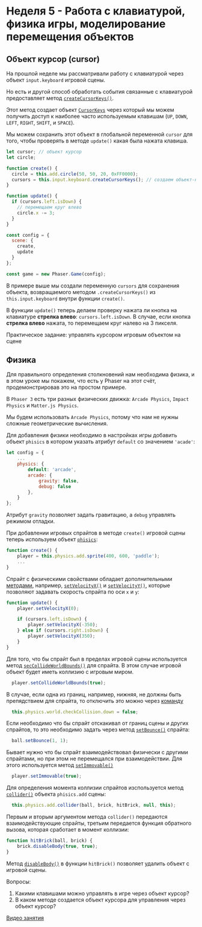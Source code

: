 # Неделя 5 - Работа с клавиатурой, физика игры, моделирование перемещения объектов

## Объект курсор (cursor)

На прошлой неделе мы рассматривали работу с клавиатурой через объект `input.keyboard` игровой сцены.

Но есть и другой способ обработать события связанные с клавиатурой предоставляет метод [`createCursorKeys()`](https://photonstorm.github.io/phaser3-docs/Phaser.Input.Keyboard.KeyboardPlugin.html#createCursorKeys__anchor).

Этот метод создает объект [`CursorKeys`](https://photonstorm.github.io/phaser3-docs/Phaser.Types.Input.Keyboard.html#.CursorKeys) через который мы можем получить доступ к наиболее часто используемым клавишам (`UP`, `DOWN`, `LEFT`, `RIGHT`, `SHIFT`, и `SPACE`).

Мы можем сохранить этот объект в глобальной переменной `cursor` для того, чтобы проверять в методе `update()` какая была нажата клавиша.

```JavaScript
let cursor; // объект курсор
let circle;

function create() {
  circle = this.add.circle(50, 50, 20, 0xFF0000);
  cursors = this.input.keyboard.createCursorKeys(); // создаем объект-курсор
}

function update() {
  if (cursors.left.isDown) {
    // перемещаем круг влево
    circle.x -= 3;
  }
}

const config = {
  scene: {
    create,
    update
  }
};

const game = new Phaser.Game(config);
```

В примере выше мы создали переменную `cursors` для сохранения объекта, возвращаемого методом `.createCursorKeys()` из `this.input.keyboard` внутри функции `create()`.

В функции `update()` теперь делаем проверку нажата ли кнопка на клавиатуре **стрелка влево**: `cursors.left.isDown`.
В случае, если кнопка **стрелка влево** нажата, то перемещаем круг налево на 3 пикселя.

Практическое задание: управлять курсором игровым объектом на сцене

## Физика

Для правильного определения столкновений нам необходима физика, и в этом уроке мы покажем, что есть у Phaser на этот счёт, продемонстрировав это на простом примере.

В `Phaser 3` есть три разных физических движка: `Arcade Physics`, `Impact Physics` и `Matter.js Physics`.

Мы будем использовать `Arcade Physics`, потому что нам не нужны сложные геометрические вычисления.

Для добавления физики необходимо в настройках игры добавить объект `phisics` в котором указать атрибут `default` со значением `'acade'`:

```JavaScript
let config = {
    ...
    physics: {
        default: 'arcade',
        arcade: {
            gravity: false,
            debug: false
        },
    }
};
```

Атрибут `gravity` позволяет задать гравитацию, а `debug` управлять режимом отладки.

При добавлении игровых спрайтов в методе `create()` игровой сцены теперь используем объект [`phisics`](https://photonstorm.github.io/phaser3-docs/Phaser.Physics.Arcade.Factory.html):

```JavaScript
function create() {
    player = this.physics.add.sprite(400, 600, 'paddle');
    ...
}
```

Спрайт с физическими свойствами обладает дополнительными [методами](https://photonstorm.github.io/phaser3-docs/Phaser.Physics.Arcade.Sprite.html), например, [`setVelocityX()`](https://photonstorm.github.io/phaser3-docs/Phaser.Physics.Arcade.Sprite.html#setVelocityX__anchor) и [`setVelocityY()`](https://photonstorm.github.io/phaser3-docs/Phaser.Physics.Arcade.Sprite.html#setVelocityY__anchor), которые позволяют задавать скорость спрайта по оси `x` и `y`:

```JavaScript
function update() {
    player.setVelocityX(0);

    if (cursors.left.isDown) {
        player.setVelocityX(-350);
    } else if (cursors.right.isDown) {
        player.setVelocityX(350);
    }
}
```

Для того, что бы спрайт был в пределах игровой сцены используется метод [`secCollideWorldBounds()`](https://photonstorm.github.io/phaser3-docs/Phaser.Physics.Arcade.Sprite.html#setCollideWorldBounds__anchor) для спрайта. В этом случае игровой объект будет иметь коллизию с игровым миром.

```JavaScript
  player.setCollideWorldBounds(true);
```

В случае, если одна из границ, например, нижняя, не должны быть препядствием для спрайта, то отключить это можно через [команду](https://photonstorm.github.io/phaser3-docs/Phaser.Types.Physics.Arcade.html#.CheckCollisionObject)

```JavaScript
  this.physics.world.checkCollision.down = false;
```

Если необходимо что бы спрайт отскакивал от границ сцены и других спрайтов, то это необходимо задать через метод [`setBounce()`](https://photonstorm.github.io/phaser3-docs/Phaser.Physics.Arcade.Sprite.html#setBounce__anchor) спрайта:

```JavaScript
  ball.setBounce(1, 1);
```

Бывает нужно что бы спрайт взаимодействовал физически с другими спрайтами, но при этом не перемещался при взаимодействии.
Для этого используется метод [`setImmovable()`](https://photonstorm.github.io/phaser3-docs/Phaser.Physics.Arcade.Sprite.html#setImmovable__anchor)

```JavaScript
  player.setImmovable(true);
```

Для определения момента коллизии спрайтов изспользуется метод [`collider()`](https://photonstorm.github.io/phaser3-docs/Phaser.Physics.Arcade.Factory.html#collider__anchor) объекта `phisics.add` сцены:

```JavaScript
  this.physics.add.collider(ball, brick, hitBrick, null, this);
```

Первым и вторым аргументом метода `collider()` передаются взаимодействующие спрайты, третьим передается функция обратного вызова, которая сработает в момент коллизии:

```JavaScript
function hitBrick(ball, brick) {
    brick.disableBody(true, true);
}
```

Метод [`disableBody()`](https://photonstorm.github.io/phaser3-docs/Phaser.Physics.Arcade.Sprite.html#disableBody__anchor) в функции `hitBrick()` позволяет удалить объект с игровой сцены.

Вопросы:

1. Какими клавишами можно управлять в игре через объект курсор?
2. В каком методе создается объект курсора для управления через объект курсор?

[Видео занятия](https://youtu.be/qsfgjVJaY0M)
<!-- Пример: <http://www.codeskulptor.org/#user4-PgyXog4HlK-57.py>

Tutorial: <https://stackabuse.com/introduction-to-phaser-3-building-breakout/> -->
